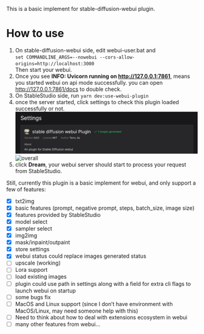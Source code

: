 This is a basic implement for stable-diffusion-webui plugin.

# How to use
1. On stable-diffusion-webui side, edit webui-user.bat and  
`set COMMANDLINE_ARGS=--nowebui --cors-allow-origins=http://localhost:3000`  
Then start your webui.
2. Once you see **INFO:     Uvicorn running on http://127.0.0.1:7861**, means you started webui on api mode successfully.
you can open http://127.0.0.1:7861/docs to double check.
3. On StableStudio side, run `yarn dev:use-webui-plugin`
4. once the server started, click settings to check this plugin loaded successfully or not. ![webui-plugin](docs/images/webui-plugin.png)
![overall](docs/images/overall.png)
5. click **Dream**, your webui server should start to process your request from StableStudio.

Still, currently this plugin is a basic implement for webui, and only support a few of features:
- [x] txt2img
- [x] basic features (prompt, negative prompt, steps, batch_size, image size)
- [x] features provided by StableStudio
- [x] model select
- [x] sampler select
- [x] img2img
- [x] mask/inpaint/outpaint
- [x] store settings
- [x] webui status could replace images generated status
- [ ] upscale (working)
- [ ] Lora support 
- [ ] load existing images
- [ ] plugin could use path in settings along with a field for extra cli flags to launch webui on startup
- [ ] some bugs fix
- [ ] MacOS and Linux support (since I don’t have environment with MacOS/Linux, may need someone help with this)
- [ ] Need to think about how to deal with extensions ecosystem in webui
- [ ] many other features from webui...